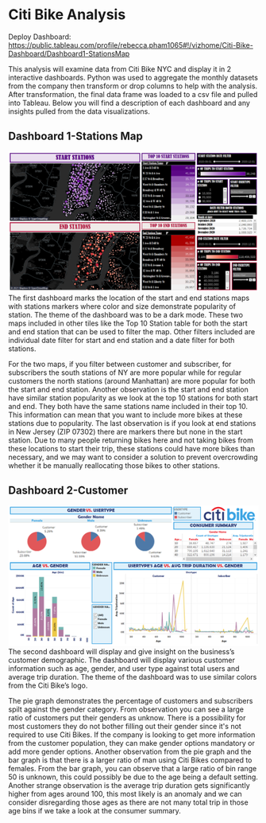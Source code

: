 # Citi Bike Analysis
Deploy Dashboard: https://public.tableau.com/profile/rebecca.pham1065#!/vizhome/Citi-Bike-Dashboard/Dashboard1-StationsMap

This analysis will examine data from Citi Bike NYC and display it in 2 interactive dashboards. Python was used to aggregate the monthly datasets from the company then transform or drop columns to help with the analysis. After transformation, the final data frame was loaded to a csv file and pulled into Tableau. Below you will find a description of each dashboard and any insights pulled from the data visualizations.

## Dashboard 1-Stations Map
![Dashboard Station Map](Images/Dashboard1.PNG)
The first dashboard marks the location of the start and end stations maps with stations markers where color and size demonstrate popularity of station. The theme of the dashboard was to be a dark mode. These two maps included in other tiles like the Top 10 Station table for both the start and end station that can be used to filter the map. Other filters included are individual date filter for start and end station and a date filter for both stations. 


For the two maps, if you filter between customer and subscriber, for subscribers the south stations of NY are more popular while for regular customers the north stations (around Manhattan) are more popular for both the start and end station. Another observation is the start and end station have similar station popularity as we look at the top 10 stations for both start and end. They both have the same stations name included in their top 10. This information can mean that you want to include more bikes at these stations due to popularity. The last observation is if you look at end stations in New Jersey (ZIP 07302) there are markers there but none in the start station. Due to many people returning bikes here and not taking bikes from these locations to start their trip, these stations could have more bikes than necessary, and we may want to consider a solution to prevent overcrowding whether it be manually reallocating those bikes to other stations.

## Dashboard 2-Customer
![Dashboard Customer](Images/Dashboard2.PNG)
The second dashboard will display and give insight on the business’s customer demographic. The dashboard will display various customer information such as age, gender, and user type against total users and average trip duration. The theme of the dashboard was to use similar colors from the Citi Bike’s logo. 


The pie graph demonstrates the percentage of customers and subscribers spilt against the gender category. From observation you can see a large ratio of customers put their genders as unknow. There is a possibility for most customers they do not bother filling out their gender since it's not required to use Citi Bikes. If the company is looking to get more information from the customer population, they can make gender options mandatory or add more gender options. Another observation from the pie graph and the bar graph is that there is a larger ratio of man using Citi Bikes compared to females. From the bar graph, you can observe that a large ratio of bin range 50 is unknown, this could possibly be due to the age being a default setting. Another strange observation is the average trip duration gets significantly higher from ages around 100, this most likely is an anomaly and we can consider disregarding those ages as there are not many total trip in those age bins if we take a look at the consumer summary.
